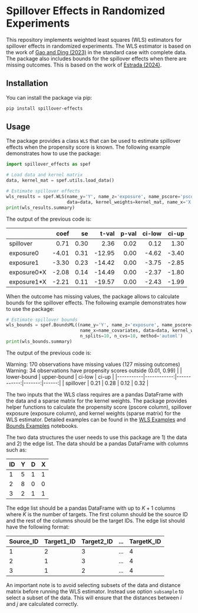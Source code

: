 # Spillover Effects in Randomized Experiments

This repository implements weighted least squares (WLS) estimators for spillover effects in randomized experiments. The WLS estimator is based on the work of [Gao and Ding (2023)](https://arxiv.org/abs/2309.07476) in the standard case with complete data. The package also includes bounds for the spillover effects when there are missing outcomes. This is based on the work of [Estrada (2024)](https://github.com/pabloestradac/Spillover_Bounds).


## Installation

You can install the package via pip:
    
```bash
pip install spillover-effects
```

## Usage

The package provides a class `WLS` that can be used to estimate spillover effects when the propensity score is known. The following example demonstrates how to use the package:

```python
import spillover_effects as spef

# Load data and kernel matrix
data, kernel_mat = spef.utils.load_data()

# Estimate spillover effects
wls_results = spef.WLS(name_y='Y', name_z='exposure', name_pscore='pscore',
                       data=data, kernel_weights=kernel_mat, name_x='X')
print(wls_results.summary)
```

The output of the previous code is:

|            | coef |  se  | t-val | p-val | ci-low | ci-up |
|------------|-----:|-----:|------:|------:|-------:|------:|
| spillover  | 0.71 | 0.30 |  2.36 |  0.02 |   0.12 |  1.30 |
| exposure0  | -4.01| 0.31 |-12.95 |  0.00 |  -4.62 | -3.40 |
| exposure1  | -3.30| 0.23 |-14.42 |  0.00 |  -3.75 | -2.85 |
| exposure0*X| -2.08| 0.14 |-14.49 |  0.00 |  -2.37 | -1.80 |
| exposure1*X| -2.21| 0.11 |-19.57 |  0.00 |  -2.43 | -1.99 |

When the outcome has missing values, the package allows to calculate bounds for the spillover effects. The following example demonstrates how to use the package:

```python
# Estimate spillover bounds
wls_bounds = spef.BoundsML((name_y='Y', name_z='exposure', name_pscore='pscore',
                            name_x=name_covariates, data=data, kernel_weights=distances,
                            n_splits=10, n_cvs=10, method='automl')
print(wls_bounds.summary)
```

The output of the previous code is:

Warning: 170 observations have missing values (127 missing outcomes)\
Warning: 34 observations have propensity scores outside (0.01, 0.99)
|           | lower-bound | upper-bound | ci-low | ci-up |
|-----------|------------:|------------:|-------:|------:|
| spillover |        0.21 |        0.28 |   0.12 |  0.32 |

The two inputs that the WLS class requires are a pandas DataFrame with the data and a sparse matrix for the kernel weights. The package provides helper functions to calculate the propensity score (pscore column), spillover exposure (exposure column), and kernel weights (sparse matrix) for the WLS estimator. Detailed examples can be found in the [WLS Examples](notebooks/example_wls.ipynb) and [Bounds Examples](notebooks/example_bounds.ipynb) notebooks.

The two data structures the user needs to use this package are 1) the data and 2) the edge list. The data should be a pandas DataFrame with columns such as:

| ID | Y | D | X |
|----|---|---|---|
| 1  | 5 | 1 | 1 |
| 2  | 8 | 0 | 0 |
| 3  | 2 | 1 | 1 |

The edge list should be a pandas DataFrame with up to $K+1$ columns where $K$ is the number of targets. The first column should be the source ID and the rest of the columns should be the target IDs. The edge list should have the following format:

| Source_ID | Target1_ID | Target2_ID | ... | TargetK_ID |
|-----------|------------|------------|-----|------------|
| 1         | 2          | 3          | ... | 4          |
| 2         | 1          | 3          | ... | 4          |
| 3         | 1          | 2          | ... | 4          |

An important note is to avoid selecting subsets of the data and distance matrix before running the WLS estimator. Instead use option `subsample` to select a subset of the data. This will ensure that the distances between $i$ and $j$ are calculated correctly.
 
<!-- https://github.com/MichaelKim0407/tutorial-pip-package?tab=readme-ov-file -->